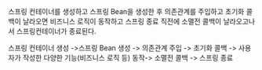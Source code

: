 스프링 컨테이너를 생성하고 스프링 Bean을 생성한 후 의존관계를 주입하고 초기화 콜백이 날라오면 비즈니스 로직이 동작하고 스프링 종료 직전에 소멸전 콜백이 날라오고나서 스프링컨테이너가 종료된다.

스프링 컨테이너 생성 ->스프링 Bean 생성 -> 의존관계 주입 -> 초기화 콜백 -> 사용자가 작성한 다양한 기능(비즈니스 로직 등) 동작-> 소멸전 콜백 -> 스프링 종료